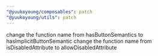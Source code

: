 ```yaml
---
"@yuukoyoung/composables": patch
"@yuukoyoung/utils": patch
---
```


change the function name from hasButtonSemantics to hasImplicitButtonSemantic
change the function name from isDisabledAttribute to allowDisabledAttribute
